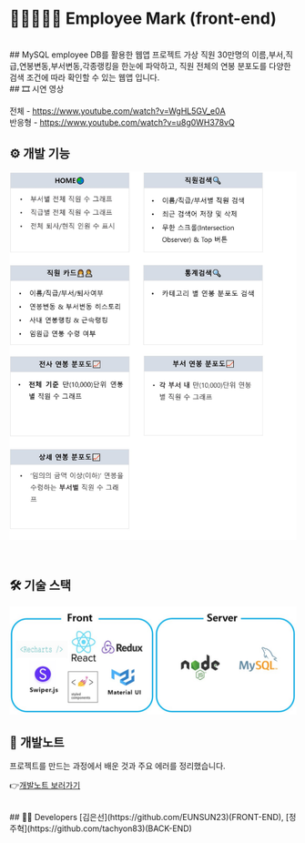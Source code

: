 # 👨🏻‍🤝‍👨🏻 Employee Mark (front-end)

<br/>
## MySQL employee DB를 활용한 웹앱 프로젝트
가상 직원 30만명의 이름,부서,직급,연봉변동,부서변동,각종랭킹을 한눈에 파악하고, 직원 전체의 연봉 분포도를 다양한 검색 조건에 따라 확인할 수 있는 웹앱 입니다.  
<br/>
## 🎞 시연 영상

전체 - https://www.youtube.com/watch?v=WgHL5GV_e0A  
반응형 - https://www.youtube.com/watch?v=u8g0WH378vQ
<br/>

## ⚙️ 개발 기능

![개발 컨텐츠](readmeImg/개발.png)

<br/>

## 🛠️ 기술 스택

![105710587-a97a6c00-5f5a-11eb-8203-2f134e74c053](readmeImg/기술스택.jpg)
<br/>

## 📝 개발노트

프로젝트를 만드는 과정에서 배운 것과 주요 에러를 정리했습니다.

👉[개발노트 보러가기](./developeNote.md)

<br/>
## 👩🏻 Developers
[김은선](https://github.com/EUNSUN23)(FRONT-END), [정주혁](https://github.com/tachyon83)(BACK-END)
<br/>
